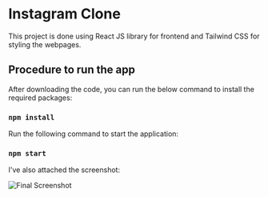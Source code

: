 # Instagram Clone

This project is done using React JS library for frontend and Tailwind CSS for styling the webpages.

## Procedure to run the app

After downloading the code, you can run the below command to install the required packages:

### `npm install`

Run the following command to start the application:

### `npm start`

I've also attached the screenshot:

![Final Screenshot](https://user-images.githubusercontent.com/64031591/206690952-282c30dd-c81d-437e-bedd-7409c052fcb8.png)
